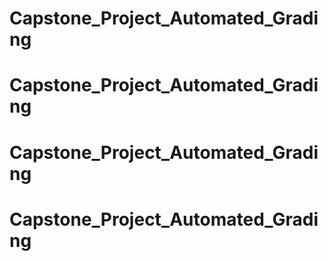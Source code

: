 # Capstone_Project_Automated_Grading
# Capstone_Project_Automated_Grading
# Capstone_Project_Automated_Grading
# Capstone_Project_Automated_Grading

